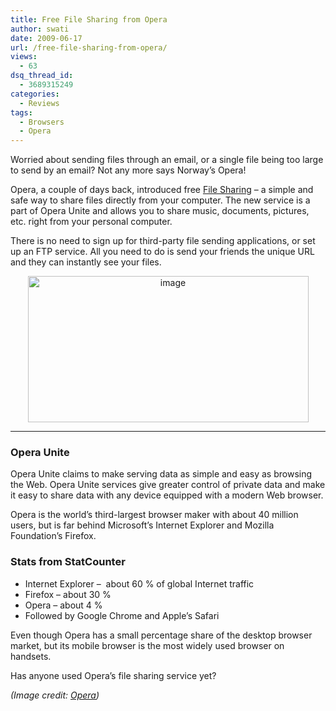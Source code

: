 ```yaml
---
title: Free File Sharing from Opera
author: swati
date: 2009-06-17
url: /free-file-sharing-from-opera/
views:
  - 63
dsq_thread_id:
  - 3689315249
categories:
  - Reviews
tags:
  - Browsers
  - Opera
---
```

Worried about sending files through an email, or a single file being too large to send by an email? Not any more says Norway’s Opera!

Opera, a couple of days back, introduced free <a href="http://unite.opera.com/service/132/" onclick="_gaq.push(['_trackEvent', 'outbound-article', 'http://unite.opera.com/service/132/', 'File Sharing']);" >File Sharing</a> &#8211; a simple and safe way to share files directly from your computer. The new service is a part of Opera Unite and allows you to share music, documents, pictures, etc. right from your personal computer.

There is no need to sign up for third-party file sending applications, or set up an FTP service. All you need to do is send your friends the unique URL and they can instantly see your files.

<p style="text-align: center">
  <img class="aligncenter wp-image-52305" style="border: 0px" src="http://cdn.devilsworkshop.org/files/2009/06/image42.png" border="0" alt="image" width="449" height="234" />
</p>

****

### Opera Unite

Opera Unite claims to make serving data as simple and easy as browsing the Web. Opera Unite services give greater control of private data and make it easy to share data with any device equipped with a modern Web browser.

Opera is the world&#8217;s third-largest browser maker with about 40 million users, but is far behind Microsoft&#8217;s Internet Explorer and Mozilla Foundation&#8217;s Firefox.

### Stats from StatCounter

  * Internet Explorer &#8211;  about 60 % of global Internet traffic
  * Firefox &#8211; about 30 %
  * Opera – about 4 %
  * Followed by Google Chrome and Apple&#8217;s Safari

Even though Opera has a small percentage share of the desktop browser market, but its mobile browser is the most widely used browser on handsets.

Has anyone used Opera’s file sharing service yet?

*(Image credit: <a href="http://unite.opera.com/service/132/" onclick="_gaq.push(['_trackEvent', 'outbound-article', 'http://unite.opera.com/service/132/', 'Opera']);" >Opera</a>)*
